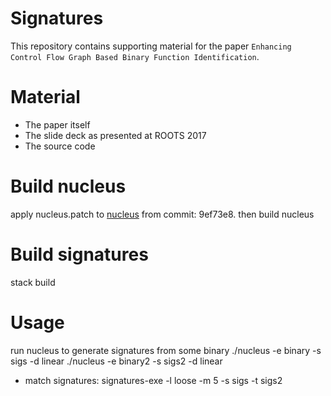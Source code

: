 # Signatures

This repository contains supporting material for the paper `Enhancing Control Flow Graph Based Binary Function Identification`.

# Material

 - The paper itself
 - The slide deck as presented at ROOTS 2017
 - The source code

# Build nucleus
apply nucleus.patch to [nucleus](https://bitbucket.org/vusec/nucleus) from commit: 9ef73e8.
then build nucleus

# Build signatures
stack build

# Usage

run nucleus to generate signatures from some binary
./nucleus -e binary -s sigs -d linear
./nucleus -e binary2 -s sigs2 -d linear

- match signatures:
signatures-exe -l loose -m 5 -s sigs -t sigs2
